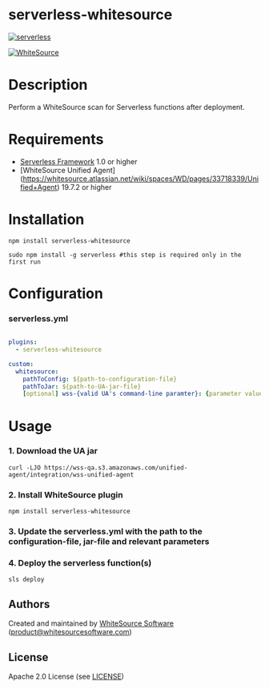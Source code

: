 serverless-whitesource
=======



[![serverless](http://public.serverless.com/badges/v3.svg)](http://www.serverless.com)


[![WhiteSource](https://www.whitesourcesoftware.com/wp-content/uploads/2016/06/whitesource_logo_rgb-02.png)](https://www.whitesourcesoftware.com)



# Description

Perform a WhiteSource scan for Serverless functions after deployment. 

# Requirements

- [Serverless Framework](https://github.com/serverless/serverless) 1.0 or higher
- [WhiteSource Unified Agent] (https://whitesource.atlassian.net/wiki/spaces/WD/pages/33718339/Unified+Agent) 19.7.2 or higher

# Installation

```
npm install serverless-whitesource
```
```
sudo npm install -g serverless #this step is required only in the first run
```

# Configuration

### serverless.yml

```yaml

plugins:
  - serverless-whitesource

custom:
  whitesource:
    pathToConfig: ${path-to-configuration-file}
	pathToJar: ${path-to-UA-jar-file}
	[optional] wss-{valid UA's command-line paramter}: {parameter value}
```

# Usage

### 1. Download the UA jar
```
curl -LJO https://wss-qa.s3.amazonaws.com/unified-agent/integration/wss-unified-agent
```

### 2. Install WhiteSource plugin
```
npm install serverless-whitesource
```

### 3. Update the serverless.yml with the path to the configuration-file, jar-file and relevant parameters

### 4. Deploy the serverless function(s)
```
sls deploy
```

Authors
-------

Created and maintained by [WhiteSource Software](https://www.whitesourcesoftware.com) (<product@whitesourcesoftware.com>)

License
-------

Apache 2.0 License (see [LICENSE](https://www.apache.org/licenses/LICENSE-2.0.txt))